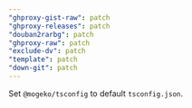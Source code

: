 ```yaml
---
"ghproxy-gist-raw": patch
"ghproxy-releases": patch
"douban2rarbg": patch
"ghproxy-raw": patch
"exclude-dv": patch
"template": patch
"down-git": patch
---
```


Set `@mogeko/tsconfig` to default `tsconfig.json`.
